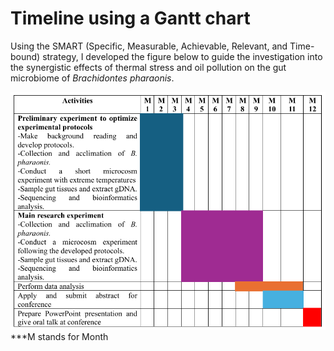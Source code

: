 # **Timeline using a Gantt chart**

Using the SMART (Specific, Measurable, Achievable, Relevant, and Time-bound) strategy, I developed the figure below to guide the investigation into the synergistic effects of thermal stress and oil pollution on the gut microbiome of *Brachidontes pharaonis*.

![alt text](<Goals and gantt.png>)  
***M stands for Month 
